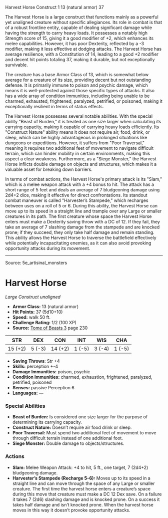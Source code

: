 <MonsterName/>Harvest Horse</MonsterName>
<CreatureType/>Construct</CreatureType>
<CR/>1</CR>
<AC/>13 (natural armor)</AC>
<HP/>37</HP>
<summary>The Harvest Horse is a large construct that functions mainly as a powerful yet unaligned creature without specific allegiances. Its role in combat is that of a robust frontline entity, capable of dealing significant damage while having the strength to carry heavy loads. It possesses a notably high Strength score of 15, giving it a good modifier of +2, which enhances its melee capabilities. However, it has poor Dexterity, reflected by a -3 modifier, making it less effective at dodging attacks. The Harvest Horse has average resilience, with a Constitution of 14, leading to a good +2 modifier and decent hit points totaling 37, making it durable, but not exceptionally survivable. </summary>

<detail>

The creature has a base Armor Class of 13, which is somewhat below average for a creature of its size, providing decent but not outstanding defense. It is primarily immune to poison and psychic damage, which means it is well-protected against those specific types of attacks. It also has a wide array of condition immunities, including being unable to be charmed, exhausted, frightened, paralyzed, petrified, or poisoned, making it exceptionally resilient in terms of status effects. 

The Harvest Horse possesses several notable abilities. With the special ability "Beast of Burden," it is treated as one size larger when calculating its carrying capacity, making it capable of carrying heavy loads efficiently. Its "Construct Nature" ability means it does not require air, food, drink, or sleep, which can be highly advantageous in prolonged situations like dungeons or expeditions. However, it suffers from "Poor Traversal," meaning it requires two additional feet of movement to navigate difficult terrain, which can hinder mobility in certain environments, making this aspect a clear weakness. Furthermore, as a "Siege Monster," the Harvest Horse inflicts double damage on objects and structures, which makes it a valuable asset for breaking down barriers.

In terms of combat actions, the Harvest Horse's primary attack is its "Slam," which is a melee weapon attack with a +4 bonus to hit. The attack has a short range of 5 feet and deals an average of 7 bludgeoning damage using 2d4+2 dice, making it effective for direct confrontations. Its standout combat maneuver is called "Harvester’s Stampede," which recharges between uses on a roll of 5 or 6. During this ability, the Harvest Horse can move up to its speed in a straight line and trample over any Large or smaller creatures in its path. The first creature whose space the Harvest Horse enters must make a Dexterity saving throw with a DC of 12. If they fail, they take an average of 7 slashing damage from the stampede and are knocked prone; if they succeed, they only take half damage and remain standing. This ability allows the Harvest Horse to traverse the battlefield effectively while potentially incapacitating enemies, as it can also avoid provoking opportunity attacks during its movement.</detail>



---

Source: 5e_artisinal_monsters

# Harvest Horse

*Large* *Construct* *unaligned*

- **Armor Class:** 13 (natural armor)
- **Hit Points:** 37 (5d10+10)
- **Speed:** walk 50 ft.
- **Challenge Rating:** 1/2 (100 XP)
- **Source:** [Tome of Beasts 3](https://koboldpress.com/kpstore/product/tome-of-beasts-3-for-5th-edition/) page 230

| STR | DEX | CON | INT | WIS | CHA |
| --- | --- | --- | --- | --- | --- |
| 15 (+2) | 5 (-3) | 14 (+2) | 1 (-5) | 3 (-4) | 1 (-5) |

- **Saving Throws**: Str +4
- **Skills:** perception +-4
- **Damage Immunities:** poison, psychic
- **Condition Immunities:** charmed, exhaustion, frightened, paralyzed, petrified, poisoned
- **Senses:** passive Perception 6
- **Languages:** —

### Special Abilities

- **Beast of Burden:** Is considered one size larger for the purpose of determining its carrying capacity.
- **Construct Nature:** Doesn’t require air food drink or sleep.
- **Poor Traversal:** Must spend two additional feet of movement to move through difficult terrain instead of one additional foot.
- **Siege Monster:** Double damage to objects/structures.

### Actions

- **Slam:** Melee Weapon Attack: +4 to hit, 5 ft., one target, 7 (2d4+2) bludgeoning damage.
- **Harvester’s Stampede (Recharge 5–6):** Moves up to its speed in a straight line and can move through the space of any Large or smaller creature. The first time the harvest horse enters a creature’s space during this move that creature must make a DC 12 Dex save. On a failure it takes 7 (2d6) slashing damage and is knocked prone. On a success it takes half damage and isn’t knocked prone. When the harvest horse moves in this way it doesn’t provoke opportunity attacks.




